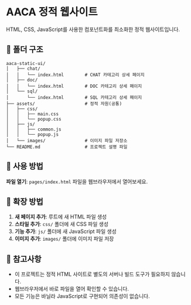 # AACA 정적 웹사이트

HTML, CSS, JavaScript를 사용한 컴포넌트화를 최소화한 정적 웹사이트입니다.

## 📁 폴더 구조

```
aaca-static-ui/
│   ├── chat/
│   │   └── index.html        # CHAT 카테고리 상세 페이지
│   ├── doc/
│   │   └── index.html        # DOC 카테고리 상세 페이지
│   └── sql/
│       └── index.html        # SQL 카테고리 상세 페이지
├── assets/                   # 정적 자원(공통)
│   ├── css/
│   │   ├── main.css
│   │   └── popup.css
│   ├── js/
│   │   ├── common.js
│   │   └── popup.js
│   └── images/               # 이미지 파일 저장소
└── README.md                 # 프로젝트 설명 파일
```

## 🚀 사용 방법

**파일 열기**: `pages/index.html` 파일을 웹브라우저에서 열어보세요.

## 🔧 확장 방법

1. **새 페이지 추가**: 루트에 새 HTML 파일 생성
2. **스타일 추가**: `css/` 폴더에 새 CSS 파일 생성
3. **기능 추가**: `js/` 폴더에 새 JavaScript 파일 생성
4. **이미지 추가**: `images/` 폴더에 이미지 파일 저장

## 📝 참고사항

- 이 프로젝트는 정적 HTML 사이트로 별도의 서버나 빌드 도구가 필요하지 않습니다.
- 웹브라우저에서 바로 파일을 열어 확인할 수 있습니다.
- 모든 기능은 바닐라 JavaScript로 구현되어 의존성이 없습니다.

